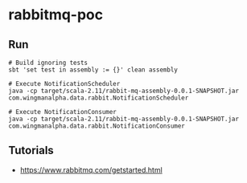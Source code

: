 # rabbitmq-poc


## Run

```
# Build ignoring tests
sbt 'set test in assembly := {}' clean assembly

# Execute NotificationScheduler
java -cp target/scala-2.11/rabbit-mq-assembly-0.0.1-SNAPSHOT.jar  com.wingmanalpha.data.rabbit.NotificationScheduler

# Execute NotificationConsumer
java -cp target/scala-2.11/rabbit-mq-assembly-0.0.1-SNAPSHOT.jar  com.wingmanalpha.data.rabbit.NotificationConsumer
```


## Tutorials

- https://www.rabbitmq.com/getstarted.html